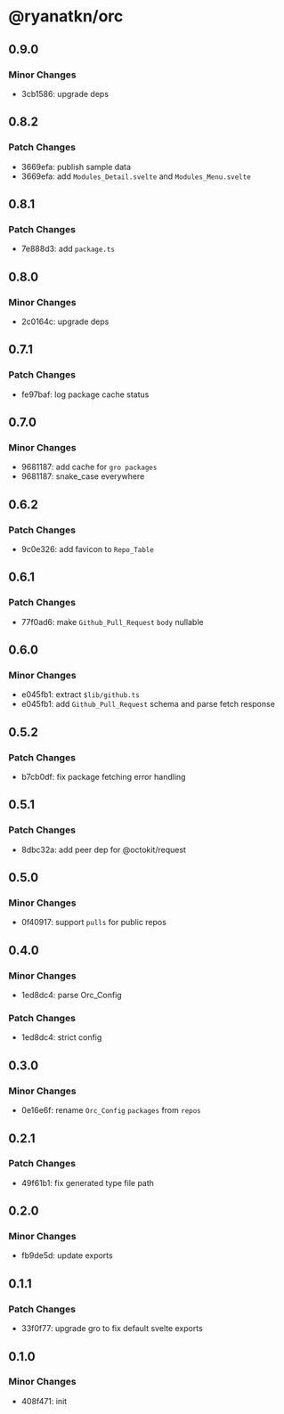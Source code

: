 # @ryanatkn/orc

## 0.9.0

### Minor Changes

- 3cb1586: upgrade deps

## 0.8.2

### Patch Changes

- 3669efa: publish sample data
- 3669efa: add `Modules_Detail.svelte` and `Modules_Menu.svelte`

## 0.8.1

### Patch Changes

- 7e888d3: add `package.ts`

## 0.8.0

### Minor Changes

- 2c0164c: upgrade deps

## 0.7.1

### Patch Changes

- fe97baf: log package cache status

## 0.7.0

### Minor Changes

- 9681187: add cache for `gro packages`
- 9681187: snake_case everywhere

## 0.6.2

### Patch Changes

- 9c0e326: add favicon to `Repo_Table`

## 0.6.1

### Patch Changes

- 77f0ad6: make `Github_Pull_Request` `body` nullable

## 0.6.0

### Minor Changes

- e045fb1: extract `$lib/github.ts`
- e045fb1: add `Github_Pull_Request` schema and parse fetch response

## 0.5.2

### Patch Changes

- b7cb0df: fix package fetching error handling

## 0.5.1

### Patch Changes

- 8dbc32a: add peer dep for @octokit/request

## 0.5.0

### Minor Changes

- 0f40917: support `pulls` for public repos

## 0.4.0

### Minor Changes

- 1ed8dc4: parse Orc_Config

### Patch Changes

- 1ed8dc4: strict config

## 0.3.0

### Minor Changes

- 0e16e6f: rename `Orc_Config` `packages` from `repos`

## 0.2.1

### Patch Changes

- 49f61b1: fix generated type file path

## 0.2.0

### Minor Changes

- fb9de5d: update exports

## 0.1.1

### Patch Changes

- 33f0f77: upgrade gro to fix default svelte exports

## 0.1.0

### Minor Changes

- 408f471: init
